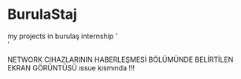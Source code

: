 # BurulaStaj
my projects in burulaş internship '<br>'

NETWORK CIHAZLARININ HABERLEŞMESİ BÖLÜMÜNDE BELİRTİLEN EKRAN GÖRÜNTÜSÜ ıssue kısmında !!!
